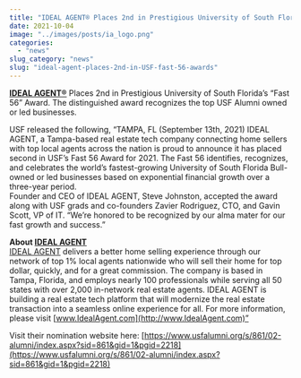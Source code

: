 ```yaml
---
title: "IDEAL AGENT® Places 2nd in Prestigious University of South Florida’s “Fast 56” Award"
date: 2021-10-04
image: "../images/posts/ia_logo.png"
categories:
  - "news"
slug_category: "news"
slug: "ideal-agent-places-2nd-in-USF-fast-56-awards"
---
```


[**IDEAL AGENT®**](https://idealagent.com/) Places 2nd in Prestigious University of South Florida’s “Fast 56” Award. The
distinguished award recognizes the top USF Alumni owned or led businesses.

USF released the following, “TAMPA, FL (September 13th, 2021) IDEAL AGENT, a Tampa-based real estate tech company
connecting home sellers with top local agents across the nation is proud to announce it has placed second in USF’s Fast
56 Award for 2021. The Fast 56 identifies, recognizes, and celebrates the world’s fastest-growing University of South
Florida Bull-owned or led businesses based on exponential financial growth over a three-year period.  
Founder and CEO of IDEAL AGENT, Steve Johnston, accepted the award along with USF grads and co-founders Zavier
Rodriguez, CTO, and Gavin Scott, VP of IT. “We’re honored to be recognized by our alma mater for our fast growth and
success.”

**About [IDEAL AGENT](https://idealagent.com/)**  
[IDEAL AGENT](https://idealagent.com/) delivers a better home selling experience through our network of top 1% local
agents nationwide who will sell their home for top dollar, quickly, and for a great commission. The company is based in
Tampa, Florida, and employs nearly 100 professionals while serving all 50 states with over 2,000 in-network real estate
agents. IDEAL AGENT is building a real estate tech platform that will modernize the real estate transaction into a
seamless online experience for all. For more information, please visit [www.IdealAgent.com](http://www.IdealAgent.com)”

Visit their nomination website
here: [https://www.usfalumni.org/s/861/02-alumni/index.aspx?sid=861&gid=1&pgid=2218](https://www.usfalumni.org/s/861/02-alumni/index.aspx?sid=861&gid=1&pgid=2218)
